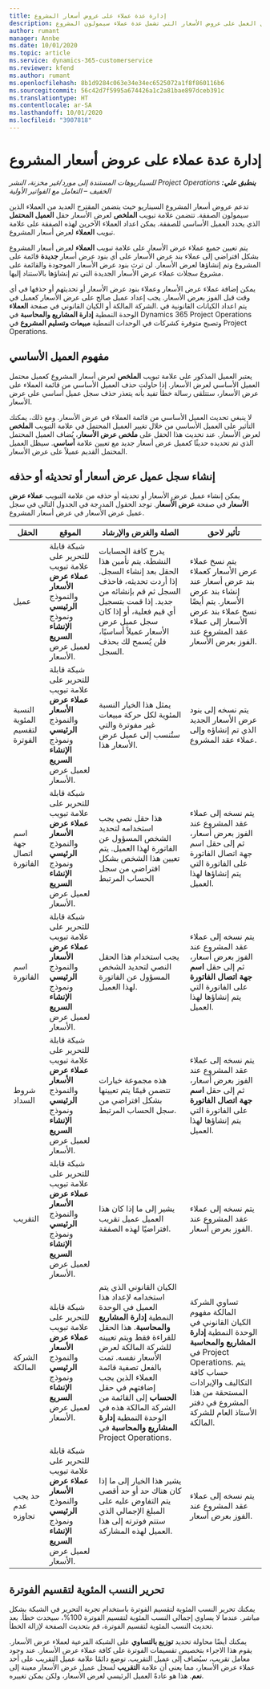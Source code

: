```yaml
---
title: إدارة عدة عملاء على عروض أسعار المشروع
description: يقدم هذا الموضوع معلومات حول العمل على عروض الأسعار التي تشمل عدة عملاء سيمولون المشروع.
author: rumant
manager: Annbe
ms.date: 10/01/2020
ms.topic: article
ms.service: dynamics-365-customerservice
ms.reviewer: kfend
ms.author: rumant
ms.openlocfilehash: 8b1d9284c063e34e34ec6525072a1f8f860116b6
ms.sourcegitcommit: 56c42d7f5995a674426a1c2a81bae897dceb391c
ms.translationtype: HT
ms.contentlocale: ar-SA
ms.lasthandoff: 10/01/2020
ms.locfileid: "3907818"
---
```

# <a name="manage-multiple-customers-on-project-quotes"></a>إدارة عدة عملاء على عروض أسعار المشروع

_**ينطبق علي:** ‏‫Project Operations للسيناريوهات المستندة إلى مورد/غير مخزنة‬، ‏‫النشر الخفيف – التعامل مع الفواتير الأولية‬_

تدعم عروض أسعار المشروع السيناريو حيث يتضمن المقترح العديد من العملاء الذين سيمولون الصفقة. تتضمن علامة تبويب **الملخص** لعرض الأسعار حقل **العميل المحتمل** الذي يحدد العميل الأساسي للصفقة. يمكن اعداد العملاء الآخرين لهذه الصفقة على علامة تبويب **العملاء** لعرض أسعار المشروع.

يتم تعيين جميع عملاء عرض الأسعار على علامة تبويب **العملاء** لعرض أسعار المشروع بشكل افتراضي إلى عملاء بند عرض الأسعار على أي بنود عرض أسعار **جديدة** قائمة على المشروع وتم إنشاؤها لعرض الأسعار. لن ترث بنود عرض الأسعار الموجودة والقائمة على مشروع سجلات عملاء عرض الأسعار الجديدة التي تم إنشاؤها بالاستناد إليها.

يمكن إضافة عملاء عرض الأسعار وعملاء بنود عرض الأسعار أو تحديثهم أو حذفها في أي وقت قبل الفوز بعرض الأسعار. يجب إعداد عميل صالح على عرض الأسعار كعميل في الشركة المالكة أو الكيان القانوني في صفحة **العملاء‏‎**. يتم اعداد الكيانات القانونية في الوحدة النمطية **إدارة المشاريع والمحاسبة** في Dynamics 365 Project Operations وتصبح متوفرة كشركات في الوحدات النمطية **مبيعات وتسليم المشروع** في Project Operations.

## <a name="concept-of-a-primary-customer"></a>مفهوم العميل الأساسي

يعتبر العميل المذكور على علامة تبويب **الملخص** لعرض أسعار المشروع كعميل محتمل العميل الأساسي لعرض الأسعار. إذا حاولت حذف العميل الأساسي من قائمة العملاء على عرض الأسعار، ستتلقى رسالة خطأ تفيد بأنه يتعذر حذف سجل عميل أساسي على عرض الأسعار.

لا ينبغي تحديث العميل الأساسي من قائمة العملاء في عرض الأسعار. ومع ذلك، يمكنك التأثير على العميل الأساسي من خلال تغيير العميل المحتمل في علامة التبويب **الملخص** لعرض الأسعار. عند تحديث هذا الحقل على **ملخص عرض الأسعار**، يُضاف العميل المحتمل الذي تم تحديده حديثًا كعميل عرض أسعار جديد مع تعيين علامة **أساسي**. سيظل العميل المحتمل القديم عميلاً على عرض الأسعار.

## <a name="create-update-or-delete-a-quote-customer-record"></a>إنشاء سجل عميل عرض أسعار أو تحديثه أو حذفه

يمكن إنشاء عميل عرض الأسعار أو تحديثه أو حذفه من علامة التبويب **عملاء عرض الأسعار** في صفحة **عرض الأسعار**. توجد الحقول المدرجة في الجدول التالي في سجل عميل عرض الأسعار في عرض أسعار المشروع.

| **الحقل** | **الموقع** | **الصلة والغرض والإرشاد** | **تأثير لاحق** |
| --- | --- | --- | --- |
| عميل | شبكة قابلة للتحرير على علامة تبويب **عملاء عرض الأسعار** والنموذج **الرئيسي** ونموذج **الإنشاء السريع** لعميل عرض الأسعار. | يدرج كافة الحسابات النشطة. يتم تأمين هذا الحقل بعد إنشاء السجل. إذا أردت تحديثه، فاحذف السجل ثم قم بإنشائه من جديد. إذا قمت بتسجيل أي قيم فعلية، أو إذا كان سجل عميل عرض الأسعار عميلاً أساسيًا، فلن يُسمح لك بحذف السجل. | يتم نسخ عملاء عرض الأسعار كعملاء بند عرض أسعار عند إنشاء بند عرض الأسعار. يتم أيضًا نسخ عملاء بند عرض الأسعار إلى عملاء عقد المشروع عند الفوز بعرض الأسعار. |
| النسبة المئوية لتقسيم الفوترة | شبكة قابلة للتحرير على علامة تبويب **عملاء عرض الأسعار** والنموذج **الرئيسي** ونموذج **الإنشاء السريع** لعميل عرض الأسعار. | يمثل هذا الخيار النسبة المئوية لكل حركة مبيعات غير مفوترة والتي ستُنسب إلى عميل عرض الأسعار هذا. | يتم نسخه إلى بنود عرض الأسعار الجديد الذي تم إنشاؤه وإلى عملاء عقد المشروع. |
| اسم جهة اتصال الفاتورة | شبكة قابلة للتحرير على علامة تبويب **عملاء عرض الأسعار** والنموذج **الرئيسي** ونموذج **الإنشاء السريع** لعميل عرض الأسعار. | هذا حقل نصي يجب استخدامه لتحديد الشخص المسؤول عن الفاتورة لهذا العميل. يتم تعيين هذا الشخص بشكل افتراضي من سجل الحساب المرتبط | يتم نسخه إلى عملاء عقد المشروع عند الفوز بعرض أسعار، ثم إلى حقل اسم جهة اتصال الفاتورة على الفاتورة التي يتم إنشاؤها لهذا العميل. |
| اسم الفاتورة | شبكة قابلة للتحرير على علامة تبويب **عملاء عرض الأسعار** والنموذج **الرئيسي** ونموذج **الإنشاء السريع** لعميل عرض الأسعار. | يجب استخدام هذا الحقل النصي لتحديد الشخص المسؤول عن الفاتورة لهذا العميل. | يتم نسخه إلى عملاء عقد المشروع عند الفوز بعرض أسعار، ثم إلى حقل **اسم جهة اتصال الفاتورة** على الفاتورة التي يتم إنشاؤها لهذا العميل. |
| شروط السداد | شبكة قابلة للتحرير على علامة تبويب **عملاء عرض الأسعار** والنموذج **الرئيسي** ونموذج **الإنشاء السريع** لعميل عرض الأسعار. | هذه مجموعة خيارات تتضمن قيمًا يتم تعيينها بشكل افتراضي من سجل الحساب المرتبط. | يتم نسخه إلى عملاء عقد المشروع عند الفوز بعرض أسعار، ثم إلى حقل **اسم جهة اتصال الفاتورة** على الفاتورة التي يتم إنشاؤها لهذا العميل. |
| التقريب | شبكة قابلة للتحرير على علامة تبويب **عملاء عرض الأسعار** والنموذج **الرئيسي** ونموذج **الإنشاء السريع** لعميل عرض الأسعار. | يشير إلى ما إذا كان هذا العميل عميل تقريب افتراضيًا لهذه الصفقة. | يتم نسخه إلى عملاء عقد المشروع عند الفوز بعرض أسعار. |
| الشركة المالكة | شبكة قابلة للتحرير على علامة تبويب **عملاء عرض الأسعار** والنموذج **الرئيسي** ونموذج **الإنشاء السريع** لعميل عرض الأسعار. | الكيان القانوني الذي يتم استخدامه لإعداد هذا العميل في الوحدة النمطية **إدارة المشاريع والمحاسبة**. هذا الحقل للقراءة فقط ويتم تعيينه للشركة المالكة لعرض الأسعار نفسه. تمت بالفعل تصفية قائمة العملاء الذين يجب إضافتهم في حقل **الحساب** إلى القائمة من الشركة المالكة هذه في الوحدة النمطية **إدارة المشاريع والمحاسبة** في Project Operations. | تساوي الشركة المالكة مفهوم الكيان القانوني في الوحدة النمطية **إدارة المشاريع والمحاسبة** في Project Operations. يتم حساب كافة التكاليف والإيرادات المستحقة من هذا المشروع في دفتر الأستاذ العام للشركة المالكة. |
| حد يجب عدم تجاوزه | شبكة قابلة للتحرير على علامة تبويب **عملاء عرض الأسعار** والنموذج **الرئيسي** ونموذج **الإنشاء السريع** لعميل عرض الأسعار. | يشير هذا الخيار إلى ما إذا كان هناك حد أو حد أقصى يتم التفاوض عليه على المبلغ الإجمالي الذي ستتم فوترته إلى هذا العميل لهذه المشاركة. | يتم نسخه إلى عملاء عقد المشروع عند الفوز بعرض أسعار. |

## <a name="editing-billing-split-percentages"></a>تحرير النسب المئوية لتقسيم الفوترة

يمكنك تحرير النسب المئوية لتقسيم الفوترة باستخدام تجربة التحرير في الشبكة بشكل مباشر. عندما لا يساوي إجمالي النسب المئوية لتقسيم الفوترة 100%، سيحدث خطأ. بعد تحديث النسب المئوية لتقسيم الفوترة، قم بتحديث الصفحة لإزالة الخطأ.

يمكنك أيضًا محاولة تحديد **توزيع بالتساوي** على الشبكة الفرعية لعملاء عرض الأسعار. يقوم هذا الاجراء بتخصيص تقسيمات الفوترة على كافة عملاء عرض الأسعار. عند وجود معامل تقريب، سيُضاف إلى عميل التقريب. توضع دائمًا علامة عميل التقريب على أحد عملاء عرض الأسعار، مما يعني أن علامة **التقريب** لسجل عميل عرض الأسعار معينة إلى **نعم**. هذا هو عادةً العميل الرئيسي لعرض الأسعار، ولكن يمكن تغييره.